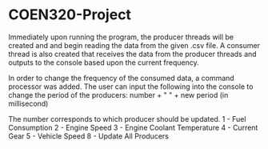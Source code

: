 # COEN320-Project

Immediately upon running the program, the producer threads will be created and and begin reading the data from the given .csv file.
A consumer thread is also created that receives the data from the producer threads and outputs to the console based upon the current frequency.

In order to change the frequency of the consumed data, a command processor was added.
The user can input the following into the console to change the period of the producers:
    number + " " + new period (in millisecond)

The number corresponds to which producer should be updated.
  1 - Fuel Consumption
  2 - Engine Speed
  3 - Engine Coolant Temperature
  4 - Current Gear
  5 - Vehicle Speed
  8 - Update All Producers
